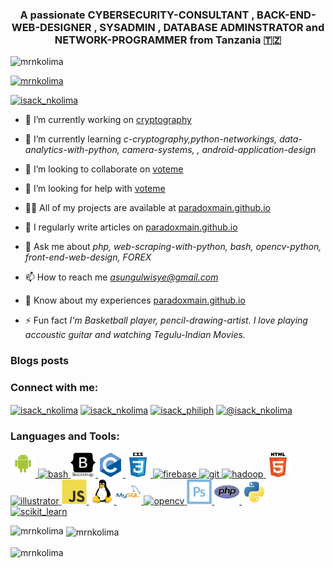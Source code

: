 <h3 align="center">A passionate CYBERSECURITY-CONSULTANT , BACK-END-WEB-DESIGNER , SYSADMIN , DATABASE ADMINSTRATOR and NETWORK-PROGRAMMER from Tanzania 🇹🇿</h3>

<p align="left"> <img src="https://komarev.com/ghpvc/?username=mrnkolima&label=Profile%20views&color=0e75b6&style=flat" alt="mrnkolima" /> </p>

<p align="left"> <a href="https://github.com/ryo-ma/github-profile-trophy"><img src="https://github-profile-trophy.vercel.app/?username=mrnkolima" alt="mrnkolima" /></a> </p>

<p align="left"> <a href="https://twitter.com/isack_nkolima" target="blank"><img src="https://img.shields.io/twitter/follow/isack_nkolima?logo=twitter&style=for-the-badge" alt="isack_nkolima" /></a> </p>

- 🔭 I’m currently working on [cryptography](https://github.com/MrNkolima/cryptography)

- 🌱 I’m currently learning *c-cryptography,python-networkings, data-analytics-with-python, camera-systems, , android-application-design*

- 👯 I’m looking to collaborate on [voteme](https://github.com/MrNkolima/voteme)

- 🤝 I’m looking for help with [voteme](https://github.com/MrNkolima/voteme)

- 👨‍💻 All of my projects are available at [paradoxmain.github.io](paradoxmain.github.io)

- 📝 I regularly write articles on [paradoxmain.github.io](paradoxmain.github.io)

- 💬 Ask me about *php, web-scraping-with-python, bash, opencv-python, front-end-web-design, FOREX*

- 📫 How to reach me *asungulwisye@gmail.com*

- 📄 Know about my experiences [paradoxmain.github.io](paradoxmain.github.io)

- ⚡ Fun fact *I'm Basketball player, pencil-drawing-artist. I love playing accoustic guitar and watching Tegulu-Indian Movies.*

### Blogs posts
<!-- BLOG-POST-LIST:START -->
<!-- BLOG-POST-LIST:END -->

<h3 align="left">Connect with me:</h3>
<p align="left">
<a href="https://codepen.io/MrNkolima" target="blank"><img align="center" src="https://raw.githubusercontent.com/rahuldkjain/github-profile-readme-generator/master/src/images/icons/Social/codepen.svg" alt="isack_nkolima" height="30" width="40" /></a>
<a href="https://twitter.com/isack_nkolima" target="blank"><img align="center" src="https://raw.githubusercontent.com/rahuldkjain/github-profile-readme-generator/master/src/images/icons/Social/twitter.svg" alt="isack_nkolima" height="30" width="40" /></a>
<a href="https://linkedin.com/in/isack_philiph" target="blank"><img align="center" src="https://raw.githubusercontent.com/rahuldkjain/github-profile-readme-generator/master/src/images/icons/Social/linked-in-alt.svg" alt="isack_philiph" height="30" width="40" /></a>
<a href="https://medium.com/@isackdrizzy" target="blank"><img align="center" src="https://raw.githubusercontent.com/rahuldkjain/github-profile-readme-generator/master/src/images/icons/Social/medium.svg" alt="@isack_nkolima" height="30" width="40" /></a>
</p>

<h3 align="left">Languages and Tools:</h3>
<p align="left"> <a href="https://developer.android.com" target="_blank" rel="noreferrer"> <img src="https://raw.githubusercontent.com/devicons/devicon/master/icons/android/android-original-wordmark.svg" alt="android" width="40" height="40"/> </a> <a href="https://www.gnu.org/software/bash/" target="_blank" rel="noreferrer"> <img src="https://www.vectorlogo.zone/logos/gnu_bash/gnu_bash-icon.svg" alt="bash" width="40" height="40"/> </a> <a href="https://getbootstrap.com" target="_blank" rel="noreferrer"> <img src="https://raw.githubusercontent.com/devicons/devicon/master/icons/bootstrap/bootstrap-plain-wordmark.svg" alt="bootstrap" width="40" height="40"/> </a> <a href="https://www.cprogramming.com/" target="_blank" rel="noreferrer"> <img src="https://raw.githubusercontent.com/devicons/devicon/master/icons/c/c-original.svg" alt="c" width="40" height="40"/> </a> <a href="https://www.w3schools.com/css/" target="_blank" rel="noreferrer"> <img src="https://raw.githubusercontent.com/devicons/devicon/master/icons/css3/css3-original-wordmark.svg" alt="css3" width="40" height="40"/> </a> <a href="https://firebase.google.com/" target="_blank" rel="noreferrer"> <img src="https://www.vectorlogo.zone/logos/firebase/firebase-icon.svg" alt="firebase" width="40" height="40"/> </a> <a href="https://git-scm.com/" target="_blank" rel="noreferrer"> <img src="https://www.vectorlogo.zone/logos/git-scm/git-scm-icon.svg" alt="git" width="40" height="40"/> </a> <a href="https://hadoop.apache.org/" target="_blank" rel="noreferrer"> <img src="https://www.vectorlogo.zone/logos/apache_hadoop/apache_hadoop-icon.svg" alt="hadoop" width="40" height="40"/> </a> <a href="https://www.w3.org/html/" target="_blank" rel="noreferrer"> <img src="https://raw.githubusercontent.com/devicons/devicon/master/icons/html5/html5-original-wordmark.svg" alt="html5" width="40" height="40"/> </a> <a href="https://www.adobe.com/in/products/illustrator.html" target="_blank" rel="noreferrer"> <img src="https://www.vectorlogo.zone/logos/adobe_illustrator/adobe_illustrator-icon.svg" alt="illustrator" width="40" height="40"/> </a> <a href="https://developer.mozilla.org/en-US/docs/Web/JavaScript" target="_blank" rel="noreferrer"> <img src="https://raw.githubusercontent.com/devicons/devicon/master/icons/javascript/javascript-original.svg" alt="javascript" width="40" height="40"/> </a> <a href="https://www.linux.org/" target="_blank" rel="noreferrer"> <img src="https://raw.githubusercontent.com/devicons/devicon/master/icons/linux/linux-original.svg" alt="linux" width="40" height="40"/> </a> <a href="https://www.mysql.com/" target="_blank" rel="noreferrer"> <img src="https://raw.githubusercontent.com/devicons/devicon/master/icons/mysql/mysql-original-wordmark.svg" alt="mysql" width="40" height="40"/> </a> <a href="https://opencv.org/" target="_blank" rel="noreferrer"> <img src="https://www.vectorlogo.zone/logos/opencv/opencv-icon.svg" alt="opencv" width="40" height="40"/> </a> <a href="https://www.photoshop.com/en" target="_blank" rel="noreferrer"> <img src="https://raw.githubusercontent.com/devicons/devicon/master/icons/photoshop/photoshop-line.svg" alt="photoshop" width="40" height="40"/> </a> <a href="https://www.php.net" target="_blank" rel="noreferrer"> <img src="https://raw.githubusercontent.com/devicons/devicon/master/icons/php/php-original.svg" alt="php" width="40" height="40"/> </a> <a href="https://www.python.org" target="_blank" rel="noreferrer"> <img src="https://raw.githubusercontent.com/devicons/devicon/master/icons/python/python-original.svg" alt="python" width="40" height="40"/> </a> <a href="https://scikit-learn.org/" target="_blank" rel="noreferrer"> <img src="https://upload.wikimedia.org/wikipedia/commons/0/05/Scikit_learn_logo_small.svg" alt="scikit_learn" width="40" height="40"/> </a> </p>


<p><img align="left" src="https://github-readme-stats.vercel.app/api/top-langs?username=mrnkolima&show_icons=true&locale=en&layout=compact" alt="mrnkolima" /></p>

<p>&nbsp;<img align="center" src="https://github-readme-stats.vercel.app/api?username=mrnkolima&show_icons=true&locale=en" alt="mrnkolima" /></p>

<p><img align="center" src="https://github-readme-streak-stats.herokuapp.com/?user=mrnkolima&" alt="mrnkolima" /></p>
